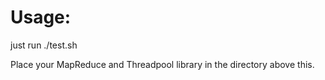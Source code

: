 # Usage:

just run ./test.sh

Place your MapReduce and Threadpool library in the directory above this.